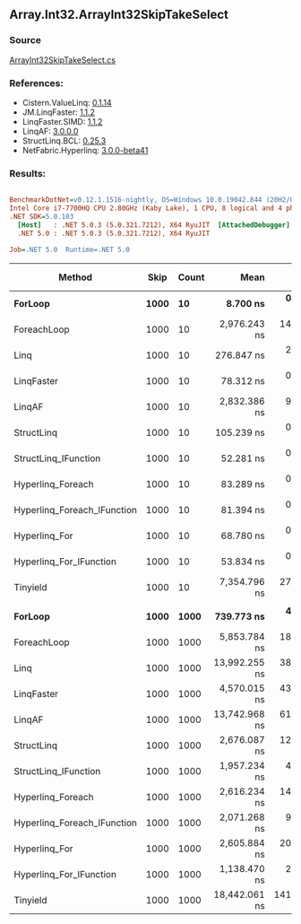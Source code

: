 ﻿## Array.Int32.ArrayInt32SkipTakeSelect

### Source
[ArrayInt32SkipTakeSelect.cs](../LinqBenchmarks/Array/Int32/ArrayInt32SkipTakeSelect.cs)

### References:
- Cistern.ValueLinq: [0.1.14](https://www.nuget.org/packages/Cistern.ValueLinq/0.1.14)
- JM.LinqFaster: [1.1.2](https://www.nuget.org/packages/JM.LinqFaster/1.1.2)
- LinqFaster.SIMD: [1.1.2](https://www.nuget.org/packages/LinqFaster.SIMD/1.0.3)
- LinqAF: [3.0.0.0](https://www.nuget.org/packages/LinqAF/3.0.0.0)
- StructLinq.BCL: [0.25.3](https://www.nuget.org/packages/StructLinq.BCL/0.25.3)
- NetFabric.Hyperlinq: [3.0.0-beta41](https://www.nuget.org/packages/NetFabric.Hyperlinq/3.0.0-beta41)

### Results:
``` ini

BenchmarkDotNet=v0.12.1.1516-nightly, OS=Windows 10.0.19042.844 (20H2/October2020Update)
Intel Core i7-7700HQ CPU 2.80GHz (Kaby Lake), 1 CPU, 8 logical and 4 physical cores
.NET SDK=5.0.103
  [Host]   : .NET 5.0.3 (5.0.321.7212), X64 RyuJIT  [AttachedDebugger]
  .NET 5.0 : .NET 5.0.3 (5.0.321.7212), X64 RyuJIT

Job=.NET 5.0  Runtime=.NET 5.0  

```
|                      Method | Skip | Count |          Mean |       Error |      StdDev |  Ratio | RatioSD |  Gen 0 | Gen 1 | Gen 2 | Allocated |
|---------------------------- |----- |------ |--------------:|------------:|------------:|-------:|--------:|-------:|------:|------:|----------:|
|                     **ForLoop** | **1000** |    **10** |      **8.700 ns** |   **0.0711 ns** |   **0.0665 ns** |   **1.00** |    **0.00** |      **-** |     **-** |     **-** |         **-** |
|                 ForeachLoop | 1000 |    10 |  2,976.243 ns |  14.2467 ns |  13.3263 ns | 342.12 |    3.12 | 0.0076 |     - |     - |      32 B |
|                        Linq | 1000 |    10 |    276.847 ns |   2.3737 ns |   2.2204 ns |  31.82 |    0.29 | 0.0482 |     - |     - |     152 B |
|                  LinqFaster | 1000 |    10 |     78.312 ns |   0.4889 ns |   0.4573 ns |   9.00 |    0.09 | 0.0612 |     - |     - |     192 B |
|                      LinqAF | 1000 |    10 |  2,832.386 ns |   9.3535 ns |   8.7493 ns | 325.59 |    2.84 |      - |     - |     - |         - |
|                  StructLinq | 1000 |    10 |    105.239 ns |   0.3275 ns |   0.2557 ns |  12.10 |    0.08 | 0.0305 |     - |     - |      96 B |
|        StructLinq_IFunction | 1000 |    10 |     52.281 ns |   0.1041 ns |   0.0923 ns |   6.01 |    0.05 |      - |     - |     - |         - |
|           Hyperlinq_Foreach | 1000 |    10 |     83.289 ns |   0.4144 ns |   0.3460 ns |   9.58 |    0.07 |      - |     - |     - |         - |
| Hyperlinq_Foreach_IFunction | 1000 |    10 |     81.394 ns |   0.1616 ns |   0.1512 ns |   9.36 |    0.07 |      - |     - |     - |         - |
|               Hyperlinq_For | 1000 |    10 |     68.780 ns |   0.2973 ns |   0.2781 ns |   7.91 |    0.08 |      - |     - |     - |         - |
|     Hyperlinq_For_IFunction | 1000 |    10 |     53.834 ns |   0.1912 ns |   0.1695 ns |   6.19 |    0.06 |      - |     - |     - |         - |
|                    Tinyield | 1000 |    10 |  7,354.796 ns |  27.9953 ns |  26.1868 ns | 845.44 |    6.45 | 0.2975 |     - |     - |     952 B |
|                             |      |       |               |             |             |        |         |        |       |       |           |
|                     **ForLoop** | **1000** |  **1000** |    **739.773 ns** |   **4.0863 ns** |   **3.6224 ns** |   **1.00** |    **0.00** |      **-** |     **-** |     **-** |         **-** |
|                 ForeachLoop | 1000 |  1000 |  5,853.784 ns |  18.7759 ns |  16.6443 ns |   7.91 |    0.05 | 0.0076 |     - |     - |      32 B |
|                        Linq | 1000 |  1000 | 13,992.255 ns |  38.1306 ns |  33.8018 ns |  18.91 |    0.13 | 0.0458 |     - |     - |     152 B |
|                  LinqFaster | 1000 |  1000 |  4,570.015 ns |  43.7680 ns |  40.9406 ns |   6.18 |    0.05 | 3.8452 |     - |     - |  12,072 B |
|                      LinqAF | 1000 |  1000 | 13,742.968 ns |  61.5566 ns |  57.5801 ns |  18.58 |    0.14 |      - |     - |     - |         - |
|                  StructLinq | 1000 |  1000 |  2,676.087 ns |  12.5898 ns |  11.1605 ns |   3.62 |    0.03 | 0.0305 |     - |     - |      96 B |
|        StructLinq_IFunction | 1000 |  1000 |  1,957.234 ns |   4.9351 ns |   4.3748 ns |   2.65 |    0.01 |      - |     - |     - |         - |
|           Hyperlinq_Foreach | 1000 |  1000 |  2,616.234 ns |  14.8167 ns |  13.8595 ns |   3.54 |    0.03 |      - |     - |     - |         - |
| Hyperlinq_Foreach_IFunction | 1000 |  1000 |  2,071.268 ns |   9.0064 ns |   8.4246 ns |   2.80 |    0.02 |      - |     - |     - |         - |
|               Hyperlinq_For | 1000 |  1000 |  2,605.884 ns |  20.4228 ns |  19.1035 ns |   3.52 |    0.03 |      - |     - |     - |         - |
|     Hyperlinq_For_IFunction | 1000 |  1000 |  1,138.470 ns |   2.9701 ns |   2.4802 ns |   1.54 |    0.01 |      - |     - |     - |         - |
|                    Tinyield | 1000 |  1000 | 18,442.061 ns | 141.0740 ns | 131.9607 ns |  24.94 |    0.23 | 0.2747 |     - |     - |     952 B |
